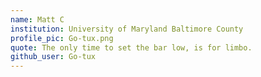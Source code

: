 ```yaml
---
name: Matt C
institution: University of Maryland Baltimore County
profile_pic: Go-tux.png
quote: The only time to set the bar low, is for limbo.
github_user: Go-tux
---
```

